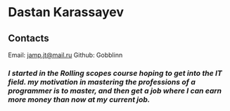 # Dastan Karassayev 
## Contacts
Email: jamp.jt@mail.ru
Github: Gobblinn
### _I started in the Rolling scopes course hoping to get into the IT field. my motivation in mastering the professions of a programmer is to master, and then get a job where I can earn more money than now at my current job._
